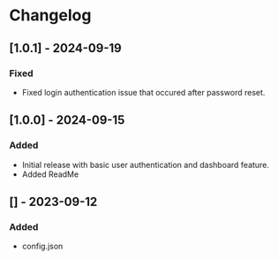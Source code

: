 # Changelog
## [1.0.1] - 2024-09-19
### Fixed
- Fixed login authentication issue that occured after password reset.

## [1.0.0] - 2024-09-15
### Added
- Initial release with basic user authentication and dashboard feature.
- Added ReadMe
  
## [] - 2023-09-12
### Added
- config.json
